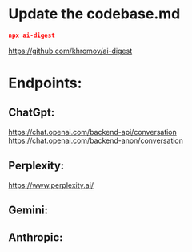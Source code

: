 # Update the codebase.md
```json
npx ai-digest
```
https://github.com/khromov/ai-digest

# Endpoints:

## ChatGpt:
https://chat.openai.com/backend-api/conversation
https://chat.openai.com/backend-anon/conversation

## Perplexity:
https://www.perplexity.ai/

## Gemini:

## Anthropic:
